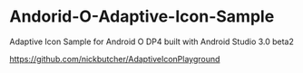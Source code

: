 # Andorid-O-Adaptive-Icon-Sample
Adaptive Icon Sample for Android O DP4 built with Android Studio 3.0 beta2


https://github.com/nickbutcher/AdaptiveIconPlayground
